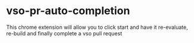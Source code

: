 # vso-pr-auto-completion
This chrome extension will allow you to click start and have it re-evaluate, re-build and finally complete a vso pull request
